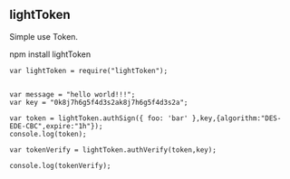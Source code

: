 ## lightToken


Simple use Token.


npm install lightToken


```
var lightToken = require("lightToken");


var message = "hello world!!!";
var key = "0k8j7h6g5f4d3s2ak8j7h6g5f4d3s2a";

var token = lightToken.authSign({ foo: 'bar' },key,{algorithm:"DES-EDE-CBC",expire:"1h"});
console.log(token);

var tokenVerify = lightToken.authVerify(token,key);

console.log(tokenVerify);
```